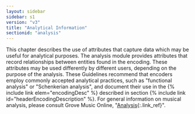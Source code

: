 ```yaml
---
layout: sidebar
sidebar: s1
version: "v3"
title: "Analytical Information"
sectionid: "analysis"
---
```


This chapter describes the use of attributes that capture data which may be useful for analytical purposes. The analysis module provides attributes that record relationships between entities found in the encoding. These attributes may be used differently by different users, depending on the purpose of the analysis. These Guidelines recommend that encoders employ commonly accepted analytical practices, such as "functional analysis" or "Schenkerian analysis", and document their use in the {% include link elem="encodingDesc" %} described in section {% include link id="headerEncodingDescription" %}. For general information on musical analysis, please consult Grove Music Online, "[Analysis](http://www.oxfordmusiconline.com/subscriber/article/grove/music/41862pg1#S41862.1){:.link_ref}".
